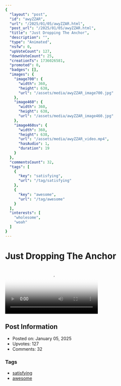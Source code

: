 ```yaml
---
{
  "layout": "post",
  "id": "awyZZAR",
  "url": "/2025/01/05/awyZZAR.html",
  "post_url": "/2025/01/05/awyZZAR.html",
  "title": "Just Dropping The Anchor",
  "description": "",
  "type": "Animated",
  "nsfw": 0,
  "upVoteCount": 127,
  "downVoteCount": 25,
  "creationTs": 1736026581,
  "promoted": 0,
  "badges": [],
  "images": {
    "image700": {
      "width": 360,
      "height": 638,
      "url": "/assets/media/awyZZAR_image700.jpg"
    },
    "image460": {
      "width": 360,
      "height": 638,
      "url": "/assets/media/awyZZAR_image460.jpg"
    },
    "image460sv": {
      "width": 360,
      "height": 638,
      "url": "/assets/media/awyZZAR_video.mp4",
      "hasAudio": 1,
      "duration": 19
    }
  },
  "commentsCount": 32,
  "tags": [
    {
      "key": "satisfying",
      "url": "/tag/satisfying"
    },
    {
      "key": "awesome",
      "url": "/tag/awesome"
    }
  ],
  "interests": [
    "wholesome",
    "woah"
  ]
}
---
```


# Just Dropping The Anchor

<video controls playsinline loop poster="/assets/media/awyZZAR_image460.jpg">
  <source src="/assets/media/awyZZAR_video.mp4" type="video/mp4">
  Your browser does not support the video tag.
</video>

## Post Information

- Posted on: January 05, 2025
- Upvotes: 127
- Comments: 32

### Tags

- [satisfying](/tag/satisfying)
- [awesome](/tag/awesome)
